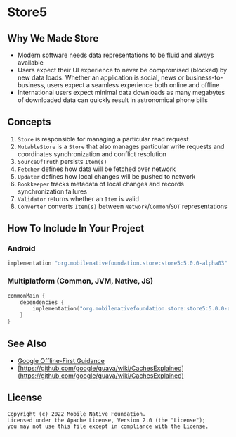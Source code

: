 # Store5

## Why We Made Store

- Modern software needs data representations to be fluid and always available
- Users expect their UI experience to never be compromised (blocked) by new data loads. Whether an
  application is social, news or business-to-business, users expect a seamless experience both
  online and offline
- International users expect minimal data downloads as many megabytes of downloaded data can quickly
  result in astronomical phone bills

## Concepts

1. `Store` is responsible for managing a particular read request
2. `MutableStore` is a `Store` that also manages particular write requests and coordinates
   synchronization and conflict resolution
3. `SourceOfTruth` persists `Item(s)`
4. `Fetcher` defines how data will be fetched over network
5. `Updater` defines how local changes will be pushed to network
6. `Bookkeeper` tracks metadata of local changes and records synchronization failures
7. `Validator` returns whether an `Item` is valid
8. `Converter` converts `Item(s)` between `Network`/`Common`/`SOT` representations

## How To Include In Your Project

### Android

```groovy
implementation "org.mobilenativefoundation.store:store5:5.0.0-alpha03"
```

### Multiplatform (Common, JVM, Native, JS)

```kotlin
commonMain {
    dependencies {
        implementation("org.mobilenativefoundation.store:store5:5.0.0-alpha03")
    }
}
```

## See Also

- [Google Offline-First Guidance](https://developer.android.com/topic/architecture/data-layer/offline-first)
- [https://github.com/google/guava/wiki/CachesExplained](https://github.com/google/guava/wiki/CachesExplained)

## License

```text
Copyright (c) 2022 Mobile Native Foundation.
Licensed under the Apache License, Version 2.0 (the "License");
you may not use this file except in compliance with the License.
```